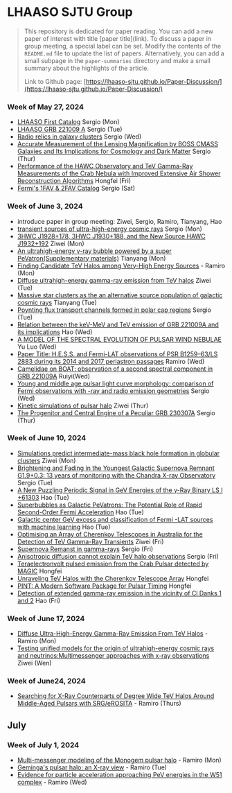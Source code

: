 # LHAASO SJTU Group

> This repository is dedicated for paper reading. You can add a new paper of interest with title \[paper title\]\(link\). 
> To discuss a paper in group meeting, a special label can be set. Modify the contents of the `README.md` file to update the list of papers. Alternatively, you can add a small subpage in the `paper-summaries` directory and make a small summary about the highlights of the article.
>
> Link to Github page: [https://lhaaso-sjtu.github.io/Paper-Discussion/](https://lhaaso-sjtu.github.io/Paper-Discussion/)

### Week of May 27, 2024
* [LHAASO First Catalog](paper-summaries/summary_1.md) Sergio (Mon)
* [LHAASO GRB 221009 A](https://www.science.org/doi/10.1126/sciadv.adj2778) Sergio (Tue)
* [Radio relics in galaxy clusters](https://doi.org/10.1093/mnras/stad3154) Sergio (Wed)
* [Accurate Measurement of the Lensing Magnification by BOSS CMASS Galaxies and Its Implications for Cosmology and Dark Matter](https://arxiv.org/abs/2405.16484) Sergio (Thur)
* [Performance of the HAWC Observatory and TeV Gamma-Ray Measurements of the Crab Nebula with Improved Extensive Air Shower Reconstruction Algorithms](https://arxiv.org/abs/2405.06050) Hongfei (Fri)
* [Fermi's 1FAV & 2FAV Catalog](paper-summaries/summary_2fav.md) Sergio (Sat)

### Week of June 3, 2024
* introduce paper in group meeting: Ziwei, Sergio, Ramiro, Tianyang, Hao 
* [transient sources of ultra-high-energy cosmic rays](paper-summaries/summary_uhecrsSFR.md) Sergio (Mon)
* [3HWC J1928+178, 3HWC J1930+188, and the New Source HAWC J1932+192](paper-summaries/summary_ziwei.md) Ziwei (Mon)
* [An ultrahigh-energy γ-ray bubble powered by a super PeVatron(Supplementary materials)](https://ars.els-cdn.com/content/image/1-s2.0-S209592732300912X-mmc1.pdf) Tianyang (Mon)
* [Finding Candidate TeV Halos among Very-High Energy Sources](paper-summaries/summary_find_halos_tev.md) - Ramiro (Mon)
* [Diffuse ultrahigh-energy gamma-ray emission from TeV halos](paper-summaries/summary_ziwei.md) Ziwei (Tue)
* [Massive star clusters as the an alternative source population of galactic cosmic rays](https://link.springer.com/article/10.1007/s12210-019-00819-3) Tianyang (Tue)
* [Poynting flux transport channels formed in polar cap regions](paper-summaries/summary_polarcap.md)  Sergio (Tue)
* [Relation between the keV-MeV and TeV emission of GRB 221009A and its implications](https://arxiv.org/pdf/2404.03229v1) Hao (Wed)
* [A MODEL OF THE SPECTRAL EVOLUTION OF PULSAR WIND NEBULAE](https://iopscience.iop.org/article/10.1088/0004-637X/715/2/1248/pdf) Yu Luo (Wed)
* [Paper Title: H.E.S.S. and Fermi-LAT observations of PSR B1259–63/LS 2883 during its 2014 and 2017 periastron passages](paper-summaries/summary_binary_hess.md) Ramiro (Wed)
* [Camelidae on BOAT: observation of a second spectral component in GRB 221009A](https://arxiv.org/abs/2405.15855) Ruiyi(Wed)
* [Young and middle age pulsar light curve morphology: comparison of Fermi observations with 
-ray and radio emission geometries](paper-summaries/PulsarLightCurveMorphology.md) Sergio (Wed)
* [Kinetic simulations of pulsar halo](paper-summaries/summary_ziwei.md) Ziwei (Thur)
* [The Progenitor and Central Engine of a Peculiar GRB 230307A](paper-summaries/summary_grb230307aI.md) Sergio (Thur)

### Week of June 10, 2024
* [Simulations predict intermediate-mass black hole formation in globular clusters](paper-summaries/summary_ziwei.md) Ziwei (Mon)
* [Brightening and Fading in the Youngest Galactic Supernova Remnant G1.9+0.3: 13 years of monitoring with the Chandra X-ray Observatory](paper-summaries/brighteningofYounSNR.md) Sergio (Tue)
* [A New Puzzling Periodic Signal in GeV Energies of the γ-Ray Binary LS I +61303](https://arxiv.org/pdf/2406.02042v1) Hao (Tue)
* [Superbubbles as Galactic PeVatrons: The Potential Role of Rapid Second-Order Fermi Acceleration](https://arxiv.org/pdf/2406.03555v1) Hao (Tue)
* [Galactic center GeV excess and classification of Fermi -LAT sources with machine learning](https://arxiv.org/pdf/2406.03990v1) Hao (Tue)
* [Optimising an Array of Cherenkov Telescopes in Australia for the Detection of TeV Gamma-Ray Transients](paper-summaries/summary_ziwei.md) Ziwei (Fri)
* [Supernova Remanst in gamma-rays](paper-summaries/snrgammarays.md) Sergio (Fri)
* [Anisotropic diffusion cannot explain TeV halo observations](paper-summaries/anydifnoTeVHalo.md) Sergio (Fri)
* [Teraelectronvolt pulsed emission from the Crab Pulsar detected by MAGIC](https://www.aanda.org/articles/aa/pdf/2016/01/aa26853-15.pdf) Hongfei
* [Unraveling TeV Halos with the Cherenkov Telescope Array](https://arxiv.org/pdf/2312.10232) Hongfei
* [PINT: A Modern Software Package for Pulsar Timing](https://iopscience.iop.org/article/10.3847/1538-4357/abe62f/pdf) Hongfei
* [Detection of extended gamma-ray emission in the vicinity of Cl Danks 1 and 2](https://arxiv.org/pdf/2406.03320v1) Hao (Fri)

### Week of June 17, 2024
* [Diffuse Ultra-High-Energy Gamma-Ray Emission From TeV Halos](paper-summaries/summary_diffuse_tev.md) - Ramiro (Mon)
* [Testing unified models for the origin of ultrahigh-energy cosmic rays and neutrinos:Multimessenger approaches with x-ray observations](paper-summaries/summary_ziwei.md) Ziwei (Wen)

### Week of June24, 2024
* [Searching for X-Ray Counterparts of Degree Wide TeV Halos Around Middle-Aged Pulsars with SRG/eROSITA](https://arxiv.org/pdf/2310.10454) - Ramiro (Thurs)

## July

### Week of July 1, 2024
* [Multi-messenger modeling of the Monogem pulsar halo](https://arxiv.org/abs/2406.13426) - Ramiro (Mon)
* [Geminga's pulsar halo: an X-ray view](https://arxiv.org/abs/2403.10902) - Ramiro (Tue)
* [Evidence for particle acceleration approaching PeV energies in the W51 complex](https://arxiv.org/pdf/2407.00624) - Ramiro (Wed)
